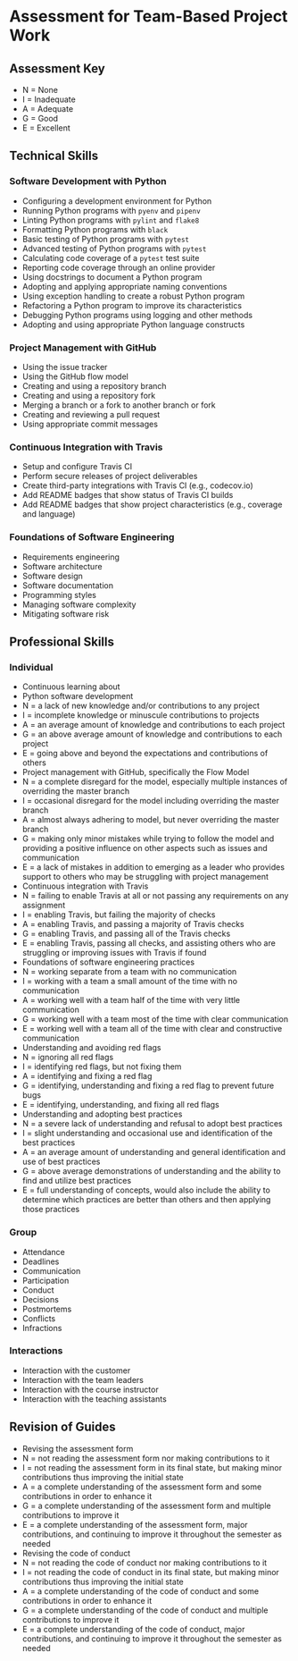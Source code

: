 # Assessment for Team-Based Project Work

## Assessment Key

* N = None
* I = Inadequate
* A = Adequate
* G = Good
* E = Excellent

## Technical Skills

### Software Development with Python

* Configuring a development environment for Python
* Running Python programs with `pyenv` and `pipenv`
* Linting Python programs with `pylint` and `flake8`
* Formatting Python programs with `black`
* Basic testing of Python programs with `pytest`
* Advanced testing of Python programs with `pytest`
* Calculating code coverage of a `pytest` test suite
* Reporting code coverage through an online provider
* Using docstrings to document a Python program
* Adopting and applying appropriate naming conventions
* Using exception handling to create a robust Python program
* Refactoring a Python program to improve its characteristics
* Debugging Python programs using logging and other methods
* Adopting and using appropriate Python language constructs

### Project Management with GitHub

* Using the issue tracker
* Using the GitHub flow model
* Creating and using a repository branch
* Creating and using a repository fork
* Merging a branch or a fork to another branch or fork
* Creating and reviewing a pull request
* Using appropriate commit messages

### Continuous Integration with Travis

* Setup and configure Travis CI
* Perform secure releases of project deliverables
* Create third-party integrations with Travis CI (e.g., codecov.io)
* Add README badges that show status of Travis CI builds
* Add README badges that show project characteristics (e.g., coverage and
 language)

### Foundations of Software Engineering

* Requirements engineering
* Software architecture
* Software design
* Software documentation
* Programming styles
* Managing software complexity
* Mitigating software risk

## Professional Skills

### Individual

* Continuous learning about
 * Python software development
  * N = a lack of new knowledge and/or contributions to any project
  * I = incomplete knowledge or minuscule contributions to projects
  * A = an average amount of knowledge and contributions to each project
  * G = an above average amount of knowledge and contributions to each project
  * E = going above and beyond the expectations and contributions of others
 * Project management with GitHub, specifically the Flow Model
  * N = a complete disregard for the model, especially multiple instances of overriding the master branch
  * I = occasional disregard for the model including overriding the master branch
  * A = almost always adhering to model, but never overriding the master branch
  * G = making only minor mistakes while trying to follow the model and providing a positive influence on other aspects such as issues and communication
  * E = a lack of mistakes in addition to emerging as a leader who provides support to others who may be struggling with project management
 * Continuous integration with Travis
  * N = failing to enable Travis at all or not passing any requirements on any assignment
  * I = enabling Travis, but failing the majority of checks
  * A = enabling Travis, and passing a majority of Travis checks
  * G = enabling Travis, and passing all of the Travis checks
  * E = enabling Travis, passing all checks, and assisting others who are struggling or improving issues with Travis if found
 * Foundations of software engineering practices
  * N = working separate from a team with no communication
  * I = working with a team a small amount of the time with no communication
  * A = working well with a team half of the time with very little communication
  * G = working well with a team most of the time with clear communication
  * E = working well with a team all of the time with clear and constructive communication
* Understanding and avoiding red flags
 * N = ignoring all red flags
 * I = identifying red flags, but not fixing them
 * A = identifying and fixing a red flag
 * G = identifying, understanding and fixing a red flag to prevent future bugs
 * E = identifying, understanding, and fixing all red flags
* Understanding and adopting best practices
 * N = a severe lack of understanding and refusal to adopt best practices
 * I = slight understanding and occasional use and identification of the best practices
 * A = an average amount of understanding and general identification and use of best practices
 * G = above average demonstrations of understanding and the ability to find and utilize best practices
 * E = full understanding of concepts, would also include the ability to determine which practices are better than others and then applying those practices

### Group

* Attendance
* Deadlines
* Communication
* Participation
* Conduct
* Decisions
* Postmortems
* Conflicts
* Infractions

### Interactions

* Interaction with the customer
* Interaction with the team leaders
* Interaction with the course instructor
* Interaction with the teaching assistants

## Revision of Guides
* Revising the assessment form
 * N = not reading the assessment form nor making contributions to it
 * I = not reading the assessment form in its final state, but making minor contributions thus improving the initial state
 * A = a complete understanding of the assessment form and some contributions in order to enhance it
 * G = a complete understanding of the assessment form and multiple contributions to improve it
 * E = a complete understanding of the assessment form, major contributions, and continuing to improve it throughout the semester as needed
* Revising the code of conduct
 * N = not reading the code of conduct nor making contributions to it
 * I = not reading the code of conduct in its final state, but making minor contributions thus improving the initial state
 * A = a complete understanding of the code of conduct and some contributions in order to enhance it
 * G = a complete understanding of the code of conduct and multiple contributions to improve it
 * E = a complete understanding of the code of conduct, major contributions, and continuing to improve it throughout the semester as needed
